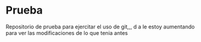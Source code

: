 # Prueba
Repositorio de prueba para ejercitar el uso de git,,,
d
a
le estoy aumentando para ver las modificaciones de lo que tenia antes
